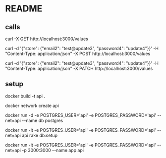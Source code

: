 # README

## calls
 curl -X GET http://localhost:3000/values
 
 curl -d '{"store": {"email2": "test@update3", "password4": "update4"}}' -H "Content-Type: application/json" -X POST http://localhost:3000/values
 
 curl -d '{"store": {"email2": "test@update3", "password4": "update4"}}' -H "Content-Type: application/json" -X PATCH http://localhost:3000/values

## setup

docker build -t api . 

docker network create api

docker run -d -e POSTGRES_USER='api' -e POSTGRES_PASSWORD='api' --net=api --name db postgres

docker run -it -e POSTGRES_USER='api' -e POSTGRES_PASSWORD='api' --net=api api rake db:setup

docker run -it -e POSTGRES_USER='api' -e POSTGRES_PASSWORD='api' --net=api -p 3000:3000 --name app api
